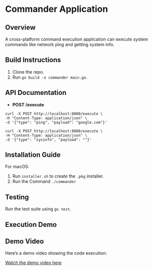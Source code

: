 # Commander Application

## Overview
A cross-platform command execution application can execute system commands like network ping and getting system info.

## Build Instructions
1. Clone the repo.
2. Run `go build -o commander main.go`.

## API Documentation
- **POST /execute**
```
curl -X POST http://localhost:8080/execute \
-H "Content-Type: application/json" \
-d '{"type": "ping", "payload": "google.com"}'

```

```
curl -X POST http://localhost:8080/execute \
-H "Content-Type: application/json" \
-d '{"type": "sysinfo", "payload": ""}'

```

## Installation Guide
For macOS:
1. Run `installer.sh` to create the `.pkg` installer.
2. Run the Command `./commander`


## Testing
Run the test suite using `go test`.

## Execution Demo

## Demo Video

Here’s a demo video showing the code execution:

[Watch the demo video here](./demo/Demo.mp4)


